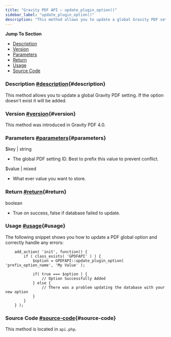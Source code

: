 ```yaml
---
title: "Gravity PDF API – update_plugin_option()"
sidebar_label: "update_plugin_option()"
description: "This method allows you to update a global Gravity PDF setting. If the option doesn't exist it will be added. "
---
```


**Jump To Section**

-   [Description](#description)
-   [Version](#version)
-   [Parameters](#parameters)
-   [Return](#return)
-   [Usage](#usage)
-   [Source Code](#source-code)

### Description [\#description](#description){#description}

This method allows you to update a global Gravity PDF setting. If the option doesn't exist it will be added.

### Version [\#version](#version){#version}

This method was introduced in Gravity PDF 4.0.

### Parameters [\#parameters](#parameters){#parameters}

$key \| string
* The global PDF setting ID. Best to prefix this value to prevent conflict.

$value \| mixed
* What ever value you want to store.

### Return [\#return](#return){#return}

boolean
* True on success, false if database failed to update.

### Usage [\#usage](#usage){#usage}

The following snippet shows you how to update a PDF global option and correctly handle any errors:

```
    add_action( 'init', function() {
        if ( class_exists( 'GPDFAPI' ) ) {
            $option = GPDFAPI::update_plugin_option( 'prefix_option_name', 'My Value' );

            if( true === $option ) {
                // Option Successfully Added
            } else {
                // There was a problem updating the database with your new option
            }
        }
    } );
```

### Source Code [\#source-code](#source-code){#source-code}

This method is located in `api.php`.
